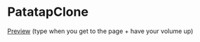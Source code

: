 # PatatapClone

[Preview](https://www.alainarogacki.com/PatatapClone/)
(type when you get to the page + have your volume up)
